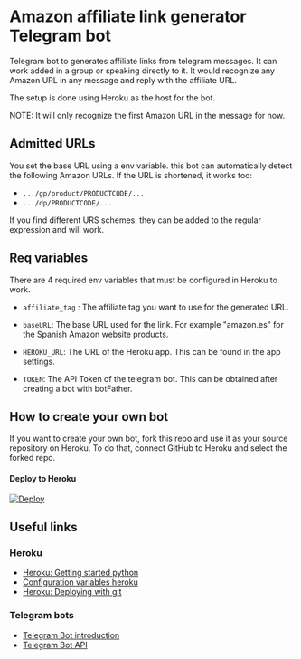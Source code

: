 
# Amazon affiliate link generator Telegram bot

Telegram bot to generates affiliate links from telegram messages. It can work added in a group or speaking directly to it. It would recognize any Amazon URL in any message and reply with the affiliate URL.

The setup is done using Heroku as the host for the bot.

NOTE: It will only recognize the first Amazon URL in the message for now.

## Admitted URLs

You set the base URL using a env variable. this bot can automatically detect the following Amazon URLs. If the URL is shortened, it works too:

* ```.../gp/product/PRODUCTCODE/...```
* ```.../dp/PRODUCTCODE/...```

If you find different URS schemes, they can be added to the regular expression and will work.

## Req variables

There are 4 required env variables that must be configured in Heroku to work.

* ```affiliate_tag``` : The affiliate tag you want to use for the generated URL.

* ```baseURL```: The base URL used for the link. For example "amazon.es" for the Spanish Amazon website products.

* ```HEROKU_URL```: The URL of the Heroku app. This can be found in the app settings.

* ```TOKEN```: The API Token of the telegram bot. This can be obtained after creating a bot with botFather.

## How to create your own bot

If you want to create your own bot, fork this repo and use it as your source repository on Heroku. To do that, connect GitHub to Heroku and select the forked repo.


#### Deploy to Heroku

[![Deploy](https://www.herokucdn.com/deploy/button.svg)](https://www.heroku.com/deploy?template=https://github.com/Jakeedot/telegram-affiliate-bot)


## Useful links

### Heroku

* [Heroku: Getting started python](https://devcenter.heroku.com/articles/getting-started-with-python)
* [Configuration variables heroku](https://devcenter.heroku.com/articles/config-vars#managing-config-vars)
* [Heroku: Deploying with git](https://devcenter.heroku.com/articles/git)

### Telegram bots

* [Telegram Bot introduction](https://core.telegram.org/bots)
* [Telegram Bot API](https://core.telegram.org/bots/api)

